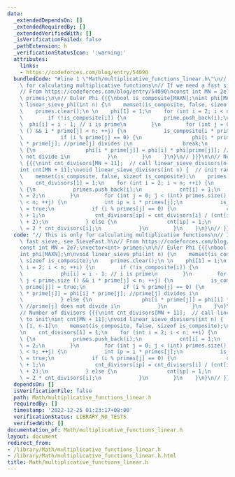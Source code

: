 ```yaml
---
data:
  _extendedDependsOn: []
  _extendedRequiredBy: []
  _extendedVerifiedWith: []
  _isVerificationFailed: false
  _pathExtension: h
  _verificationStatusIcon: ':warning:'
  attributes:
    links:
    - https://codeforces.com/blog/entry/54090
  bundledCode: "#line 1 \"Math/multiplicative_functions_linear.h\"\n// This is only\
    \ for calculating multiplicative functions\n// If we need a fast sieve, see SieveFast.h\n\
    // From https://codeforces.com/blog/entry/54090\nconst int MN = 2e7;\nvector<int>\
    \ primes;\n\n// Euler Phi {{{\nbool is_composite[MAXN];\nint phi[MAXN];\n\nvoid\
    \ linear_sieve_phi(int n) {\n    memset(is_composite, false, sizeof is_composite);\n\
    \    primes.clear();\n \n    phi[1] = 1;\n    for (int i = 2; i < n; ++i) {\n\
    \        if (!is_composite[i]) {\n            prime.push_back(i);\n          \
    \  phi[i] = i - 1; // i is prime\n        }\n        for (int j = 0; j < prime.size\
    \ () && i * prime[j] < n; ++j) {\n            is_composite[i * prime[j]] = true;\n\
    \            if (i % prime[j] == 0) {\n                phi[i * prime[j]] = phi[i]\
    \ * prime[j]; //prime[j] divides i\n                break;\n            } else\
    \ {\n                phi[i * prime[j]] = phi[i] * phi[prime[j]]; //prime[j] does\
    \ not divide i\n            }\n        }\n    }\n}\n// }}}\n\n// Number of divisors\
    \ {{{\nint cnt_divisors[MN + 11];  // call linear_sieve_divisors(n+1) to init\n\
    int cnt[MN + 11];\nvoid linear_sieve_divisors(int n) {  // init range [1, n-1]\n\
    \    memset(is_composite, false, sizeof is_composite);\n    primes.clear();\n\n\
    \    cnt_divisors[1] = 1;\n    for (int i = 2; i < n; ++i) {\n        if (!is_composite[i])\
    \ {\n            primes.push_back(i);\n            cnt[i] = 1;\n            cnt_divisors[i]\
    \ = 2;\n        }\n        for (int j = 0; j < (int) primes.size() && i * primes[j]\
    \ < n; ++j) {\n            int ip = i * primes[j];\n            is_composite[ip]\
    \ = true;\n            if (i % primes[j] == 0) {\n                cnt[ip] = cnt[i]\
    \ + 1;\n                cnt_divisors[ip] = cnt_divisors[i] / (cnt[i] + 1) * (cnt[i]\
    \ + 2);\n            } else {\n                cnt[ip] = 1;\n                cnt_divisors[ip]\
    \ = 2 * cnt_divisors[i];\n            }\n        }\n    }\n}\n// }}}\n"
  code: "// This is only for calculating multiplicative functions\n// If we need a\
    \ fast sieve, see SieveFast.h\n// From https://codeforces.com/blog/entry/54090\n\
    const int MN = 2e7;\nvector<int> primes;\n\n// Euler Phi {{{\nbool is_composite[MAXN];\n\
    int phi[MAXN];\n\nvoid linear_sieve_phi(int n) {\n    memset(is_composite, false,\
    \ sizeof is_composite);\n    primes.clear();\n \n    phi[1] = 1;\n    for (int\
    \ i = 2; i < n; ++i) {\n        if (!is_composite[i]) {\n            prime.push_back(i);\n\
    \            phi[i] = i - 1; // i is prime\n        }\n        for (int j = 0;\
    \ j < prime.size () && i * prime[j] < n; ++j) {\n            is_composite[i *\
    \ prime[j]] = true;\n            if (i % prime[j] == 0) {\n                phi[i\
    \ * prime[j]] = phi[i] * prime[j]; //prime[j] divides i\n                break;\n\
    \            } else {\n                phi[i * prime[j]] = phi[i] * phi[prime[j]];\
    \ //prime[j] does not divide i\n            }\n        }\n    }\n}\n// }}}\n\n\
    // Number of divisors {{{\nint cnt_divisors[MN + 11];  // call linear_sieve_divisors(n+1)\
    \ to init\nint cnt[MN + 11];\nvoid linear_sieve_divisors(int n) {  // init range\
    \ [1, n-1]\n    memset(is_composite, false, sizeof is_composite);\n    primes.clear();\n\
    \n    cnt_divisors[1] = 1;\n    for (int i = 2; i < n; ++i) {\n        if (!is_composite[i])\
    \ {\n            primes.push_back(i);\n            cnt[i] = 1;\n            cnt_divisors[i]\
    \ = 2;\n        }\n        for (int j = 0; j < (int) primes.size() && i * primes[j]\
    \ < n; ++j) {\n            int ip = i * primes[j];\n            is_composite[ip]\
    \ = true;\n            if (i % primes[j] == 0) {\n                cnt[ip] = cnt[i]\
    \ + 1;\n                cnt_divisors[ip] = cnt_divisors[i] / (cnt[i] + 1) * (cnt[i]\
    \ + 2);\n            } else {\n                cnt[ip] = 1;\n                cnt_divisors[ip]\
    \ = 2 * cnt_divisors[i];\n            }\n        }\n    }\n}\n// }}}\n"
  dependsOn: []
  isVerificationFile: false
  path: Math/multiplicative_functions_linear.h
  requiredBy: []
  timestamp: '2022-12-25 01:23:17+08:00'
  verificationStatus: LIBRARY_NO_TESTS
  verifiedWith: []
documentation_of: Math/multiplicative_functions_linear.h
layout: document
redirect_from:
- /library/Math/multiplicative_functions_linear.h
- /library/Math/multiplicative_functions_linear.h.html
title: Math/multiplicative_functions_linear.h
---
```

